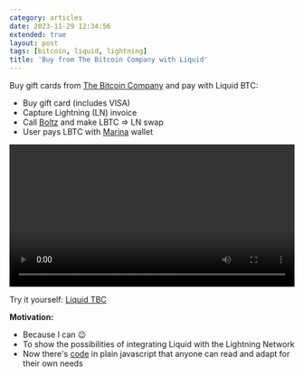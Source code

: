 ```yaml
---
category: articles
date: 2023-11-29 12:34:56
extended: true
layout: post
tags: [bitcoin, liquid, lightning]
title: 'Buy from The Bitcoin Company with Liquid'
---
```


Buy gift cards from [The Bitcoin Company](https://embed.thebitcoincompany.com) and pay with Liquid BTC:

- Buy gift card (includes VISA)
- Capture Lightning (LN) invoice
- Call [Boltz](https://boltz.exchange) and make LBTC => LN swap
- User pays LBTC with [Marina](https://vulpem.com/marina.html) wallet

<!--more-->

<video class="has-border" width="100%" controls>
  <source src="/images/static/blog/liquidTBC.mov" type="video/mp4">
  Your browser does not support the video tag.
</video>

Try it yourself: [Liquid TBC](https://liquidtbc.pages.dev)

**Motivation:**

- Because I can 😉
- To show the possibilities of integrating Liquid with the Lightning Network
- Now there's [code](https://github.com/bordalix/liquidtbc) in plain javascript that anyone can read and adapt for their own needs
